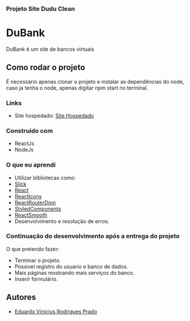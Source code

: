 ### Projeto Site Dudu Clean

# DuBank
 
DuBank é um site de bancos virtuais 

## Como rodar o projeto

É necessário apenas clonar o projeto e instalar as dependências do node, caso ja tenha o node, apenas digitar npm start no terminal.

### Links

- Site hospedado: [Site Hospedado](https://duvrp.github.io/ProjetoSiteDuduClean/)

### Construido com

- ReactJs
- NodeJs

### O que eu aprendi

- Utilizar bibliotecas como:
- [Slick](http://kenwheeler.github.io/slick/)
- [React](https://pt-br.reactjs.org)
- [ReactIcons](https://react-icons.github.io/react-icons/)
- [ReactRouterDom](https://www.npmjs.com/package/react-router-dom)
- [StyledComponents](https://styled-components.com)
- [ReactSmooth](https://www.npmjs.com/package/react-smooth)
- Desenvolvimento e resolução de erros.

### Continuação do desenvolvimento após a entrega do projeto

O que pretendo fazer:

- Terminar o projeto.
- Possivel registro do usuario e banco de dados.
- Mais páginas mostrando mais serviços do banco.
- Inserir formulário.

## Autores

- [Eduardo Vinicius Rodrigues Prado](https://github.com/DuVRP/)
